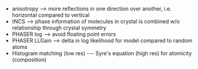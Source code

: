 - anisotropy --> more reflections in one direction over another, i.e. horizontal compared to vertical
- tNCS --> phase information of molecules in crystal is combined w/o relationship through crystal symmetry
- PHASER log --> avoid floating point errors
- PHASER LLGain --> delta in log likelihood for model compared to random atoms
- Histogram matching (low res) --- Syre's equation (high res) for atomicity (composition)
